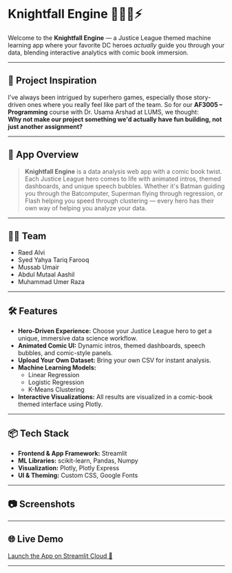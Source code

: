 # Knightfall Engine 🦸‍♂️🦇⚡

Welcome to the **Knightfall Engine** — a Justice League themed machine learning app where your favorite DC heroes *actually* guide you through your data, blending interactive analytics with comic book immersion.

---

## 👾 Project Inspiration

I've always been intrigued by superhero games, especially those story-driven ones where you really feel like part of the team. So for our **AF3005 – Programming** course with Dr. Usama Arshad at LUMS, we thought:  
**Why not make our project something we'd actually have fun building, not just another assignment?**

---

## 🚀 App Overview

> **Knightfall Engine** is a data analysis web app with a comic book twist.  
> Each Justice League hero comes to life with animated intros, themed dashboards, and unique speech bubbles. Whether it's Batman guiding you through the Batcomputer, Superman flying through regression, or Flash helping you speed through clustering — every hero has their own way of helping you analyze your data.

---

## 👨‍💻 Team

- Raed Alvi
- Syed Yahya Tariq Farooq
- Mussab Umair
- Abdul Mutaal Aashil
- Muhammad Umer Raza

---

## 🛠️ Features

- **Hero-Driven Experience:** Choose your Justice League hero to get a unique, immersive data science workflow.
- **Animated Comic UI:** Dynamic intros, themed dashboards, speech bubbles, and comic-style panels.
- **Upload Your Own Dataset:** Bring your own CSV for instant analysis.
- **Machine Learning Models:**  
    - Linear Regression  
    - Logistic Regression  
    - K-Means Clustering
- **Interactive Visualizations:** All results are visualized in a comic-book themed interface using Plotly.

---

## 📦 Tech Stack

- **Frontend & App Framework:** Streamlit
- **ML Libraries:** scikit-learn, Pandas, Numpy
- **Visualization:** Plotly, Plotly Express
- **UI & Theming:** Custom CSS, Google Fonts

---

## 📷 Screenshots

<!--
Add screenshots here, for example:
![Hero Selection](screenshots/hero_selection.png)
![Batman Dashboard](screenshots/batman_dashboard.png)
-->

---

## 🌐 Live Demo

[Launch the App on Streamlit Cloud 🚀](https://justiceleague-app-foqv8wi4jr4btkoleal9em.streamlit.app/)

---


